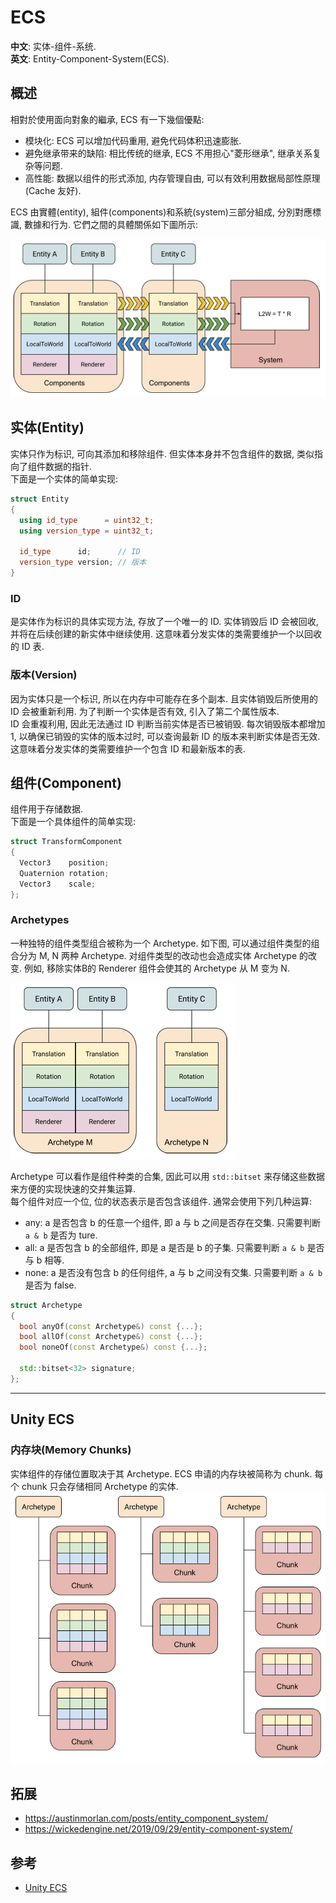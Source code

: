 # ECS

**中文**: 实体-组件-系统.  
**英文**: Entity-Component-System(ECS).  

## 概述

相對於使用面向對象的繼承, ECS 有一下幾個優點:

- 模块化: ECS 可以增加代码重用, 避免代码体积迅速膨胀.
- 避免继承带来的缺陷: 相比传统的继承, ECS 不用担心"菱形继承", 继承关系复杂等问题.
- 高性能: 数据以组件的形式添加, 内存管理自由, 可以有效利用数据局部性原理(Cache 友好).

ECS 由實體(entity), 組件(components)和系統(system)三部分組成, 分別對應標識, 數據和行为. 它們之間的具體關係如下圖所示:

![Figure-0 Concept](assets/ECSBlock.png)  

## 实体(Entity)

实体只作为标识, 可向其添加和移除组件. 但实体本身并不包含组件的数据, 类似指向了组件数据的指针.  
下面是一个实体的简单实现:

```cpp
struct Entity
{
  using id_type      = uint32_t;
  using version_type = uint32_t;

  id_type      id;      // ID
  version_type version; // 版本
}
```

### ID

是实体作为标识的具体实现方法, 存放了一个唯一的 ID. 实体销毁后 ID 会被回收, 并将在后续创建的新实体中继续使用. 这意味着分发实体的类需要维护一个以回收的 ID 表.

### 版本(Version)

因为实体只是一个标识, 所以在内存中可能存在多个副本. 且实体销毁后所使用的 ID 会被重新利用. 为了判断一个实体是否有效, 引入了第二个属性版本.  
ID 会重複利用, 因此无法通过 ID 判断当前实体是否已被销毁. 每次销毁版本都增加 1, 以确保已销毁的实体的版本过时, 可以查询最新 ID 的版本来判断实体是否无效. 这意味着分发实体的类需要维护一个包含 ID 和最新版本的表.

## 组件(Component)

组件用于存储数据.  
下面是一个具体组件的简单实现:

```cpp
struct TransformComponent
{
  Vector3    position;
  Quaternion rotation;
  Vector3    scale;
};
```

### Archetypes

一种独特的组件类型组合被称为一个 Archetype. 如下图, 可以通过组件类型的组合分为 M, N 两种 Archetype. 对组件类型的改动也会造成实体 Archetype 的改变. 例如, 移除实体B的 Renderer 组件会使其的 Archetype 从 M 变为 N.  

![Figure-1 Archetype](assets/Archetype.png)  

Archetype 可以看作是组件种类的合集, 因此可以用 `std::bitset` 来存储这些数据来方便的实现快速的交并集运算.  
每个组件对应一个位, 位的状态表示是否包含该组件. 通常会使用下列几种运算:  

- any: a 是否包含 b 的任意一个组件, 即 a 与 b 之间是否存在交集. 只需要判断 `a & b` 是否为 ture.
- all: a 是否包含 b 的全部组件, 即是 a 是否是 b 的子集. 只需要判断 `a & b` 是否与 b 相等.
- none: a 是否没有包含 b 的任何组件, a 与 b 之间没有交集. 只需要判断 `a & b` 是否为 false.

```cpp
struct Archetype
{
  bool anyOf(const Archetype&) const {...};
  bool allOf(const Archetype&) const {...};
  bool noneOf(const Archetype&) const {...};

  std::bitset<32> signature;
};
```

---

## Unity ECS

### 内存块(Memory Chunks)

实体组件的存储位置取决于其 Archetype. ECS 申请的内存块被简称为 chunk. 每个 chunk 只会存储相同 Archetype 的实体.  
![Figure-2 Memory Chunk](assets/ArchetypeChunk.png)  

## 拓展

- <https://austinmorlan.com/posts/entity_component_system/>
- <https://wickedengine.net/2019/09/29/entity-component-system/>

## 参考

- [Unity ECS](https://docs.unity3d.com/Packages/com.unity.entities@0.10/manual/ecs_core.html)

